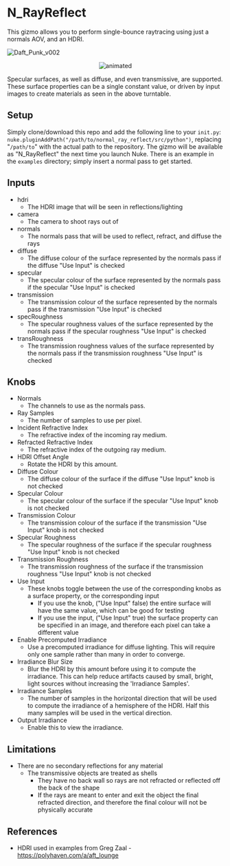 # N_RayReflect

This gizmo allows you to perform single-bounce raytracing using just a normals AOV, and an HDRI.

![Daft_Punk_v002](https://github.com/obulka/normal_ray_reflect/assets/21975584/b80d9742-4d1b-403a-9aa1-1d3c31d28dd3)

<p align="center">
  <img src="https://github.com/obulka/normal_ray_reflect/assets/21975584/ddf6d475-7ec0-4f21-bbef-50c371dcfbd0" alt="animated" />
</p>

Specular surfaces, as well as diffuse, and even transmissive, are supported. These surface properties can be a single constant value, or driven by input images to create materials as seen in the above turntable.

## Setup

Simply clone/download this repo and add the following line to your `init.py`: `nuke.pluginAddPath("/path/to/normal_ray_reflect/src/python")`, replacing "`/path/to`" with the actual path to the repository. The gizmo will be available as "N_RayReflect" the next time you launch Nuke. There is an example in the `examples` directory; simply insert a normal pass to get started.

## Inputs

- hdri
  - The HDRI image that will be seen in reflections/lighting
- camera
  - The camera to shoot rays out of
- normals
  - The normals pass that will be used to reflect, refract, and diffuse the rays
- diffuse
  - The diffuse colour of the surface represented by the normals pass if the diffuse "Use Input" is checked
- specular
  - The specular colour of the surface represented by the normals pass if the specular "Use Input" is checked
- transmission
  - The transmission colour of the surface represented by the normals pass if the transmission "Use Input" is checked
- specRoughness
  - The specular roughness values of the surface represented by the normals pass if the specular roughness "Use Input" is checked
- transRoughness
  - The transmission roughness values of the surface represented by the normals pass if the transmission roughness "Use Input" is checked

## Knobs

- Normals
  - The channels to use as the normals pass.
- Ray Samples
  - The number of samples to use per pixel.
- Incident Refractive Index
  - The refractive index of the incoming ray medium.
- Refracted Refractive Index
  - The refractive index of the outgoing ray medium.
- HDRI Offset Angle
  - Rotate the HDRI by this amount.
- Diffuse Colour
  - The diffuse colour of the surface if the diffuse "Use Input" knob is not checked
- Specular Colour
  - The specular colour of the surface if the specular "Use Input" knob is not checked
- Transmission Colour
  - The transmission colour of the surface if the transmission "Use Input" knob is not checked
- Specular Roughness
  - The specular roughness of the surface if the specular roughness "Use Input" knob is not checked
- Transmission Roughness
  - The transmission roughness of the surface if the transmission roughness "Use Input" knob is not checked
- Use Input
  - These knobs toggle between the use of the corresponding knobs as a surface property, or the corresponding input
    - If you use the knob, ("Use Input" false) the entire surface will have the same value, which can be good for testing
    - If you use the input, ("Use Input" true) the surface property can be specified in an image, and therefore each pixel can take a different value
- Enable Precomputed Irradiance
  - Use a precomputed irradiance for diffuse lighting. This will require only one sample rather than many in order to converge.
- Irradiance Blur Size
  - Blur the HDRI by this amount before using it to compute the irradiance. This can help reduce artifacts caused by small, bright, light sources without increasing the 'Irradiance Samples'.
- Irradiance Samples
  - The number of samples in the horizontal direction that will be used to compute the irradiance of a hemisphere of the HDRI. Half this many samples will be used in the vertical direction.
- Output Irradiance
  - Enable this to view the irradiance.

## Limitations

- There are no secondary reflections for any material
  - The transmissive objects are treated as shells
    - They have no back wall so rays are not refracted or reflected off the back of the shape
    - If the rays are meant to enter and exit the object the final refracted direction, and therefore the final colour will not be physically accurate

## References
- HDRI used in examples from Greg Zaal - https://polyhaven.com/a/aft_lounge
